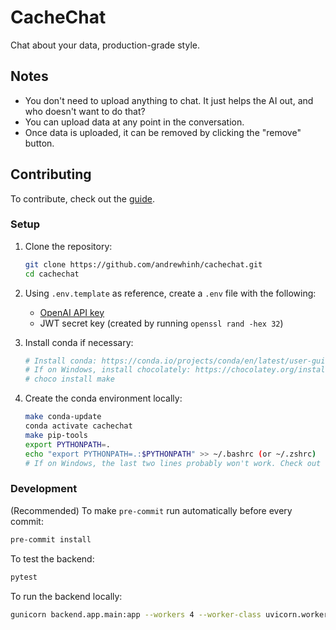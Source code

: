 # CacheChat

Chat about your data, production-grade style.

## Notes

- You don't need to upload anything to chat. It just helps the AI out, and who doesn't want to do that?
- You can upload data at any point in the conversation.
- Once data is uploaded, it can be removed by clicking the "remove" button.

## Contributing

To contribute, check out the [guide](./CONTRIBUTING.md).

### Setup

1. Clone the repository:

   ```bash
   git clone https://github.com/andrewhinh/cachechat.git
   cd cachechat
   ```

2. Using `.env.template` as reference, create a `.env` file with the following:
   - [OpenAI API key](https://beta.openai.com/account/api-keys)
   - JWT secret key (created by running `openssl rand -hex 32`)

3. Install conda if necessary:

   ```bash
   # Install conda: https://conda.io/projects/conda/en/latest/user-guide/install/index.html#regular-installation
   # If on Windows, install chocolately: https://chocolatey.org/install. Then, run:
   # choco install make
   ```

4. Create the conda environment locally:

   ```bash
   make conda-update
   conda activate cachechat
   make pip-tools
   export PYTHONPATH=.
   echo "export PYTHONPATH=.:$PYTHONPATH" >> ~/.bashrc (or ~/.zshrc)
   # If on Windows, the last two lines probably won't work. Check out this guide for more info: https://datatofish.com/add-python-to-windows-path/
   ```

### Development

(Recommended) To make `pre-commit` run automatically before every commit:

```bash
pre-commit install
```

To test the backend:

```bash
pytest
```

To run the backend locally:

   ```bash
   gunicorn backend.app.main:app --workers 4 --worker-class uvicorn.workers.UvicornWorker --bind 0.0.0.0
   ```
